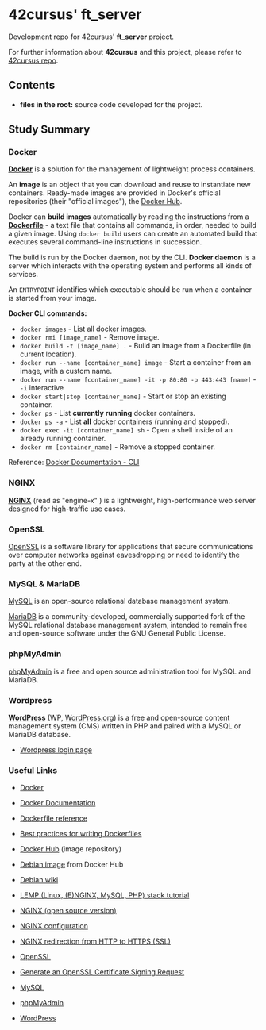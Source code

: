 # 42cursus' ft_server

Development repo for 42cursus' **ft_server** project.

For further information about **42cursus** and this project, please refer to [42cursus repo](https://github.com/appinha/42cursus).

## Contents

* **files in the root:** source code developed for the project.


## Study Summary

### Docker

[**Docker**](https://www.docker.com/) is a solution for the management of lightweight process containers.

An **image** is an object that you can download and reuse to instantiate new containers. Ready-made images are provided in Docker's official repositories (their "official images"), the [Docker Hub](https://hub.docker.com/).

Docker can **build images** automatically by reading the instructions from a [**Dockerfile**](https://docs.docker.com/engine/reference/builder/) - a text file that contains all commands, in order, needed to build a given image. Using `docker build` users can create an automated build that executes several command-line instructions in succession.

The build is run by the Docker daemon, not by the CLI. **Docker daemon** is a server which interacts with the operating system and performs all kinds of services.

An `ENTRYPOINT` identifies which executable should be run when a container is started from your image.

**Docker CLI commands:**

* `docker images` - List all docker images.
* `docker rmi [image_name]` - Remove image.
* `docker build -t [image_name] .` - Build an image from a Dockerfile (in current location).
* `docker run --name [container_name] image` - Start a container from an image, with a custom name.
* `docker run --name [container_name] -it -p 80:80 -p 443:443 [name]` - `-i` interactive
* `docker start|stop [container_name]` - Start or stop an existing container.
* `docker ps` - List **currently running** docker containers.
* `docker ps -a` - List **all** docker containers (running and stopped).
* `docker exec -it [container_name] sh` - Open a shell inside of an already running container.
* `docker rm [container_name]` - Remove a stopped container.

Reference: [Docker Documentation - CLI](https://docs.docker.com/engine/reference/commandline/cli/)

### NGINX

[**NGINX**](https://docs.nginx.com/nginx/admin-guide/installing-nginx/installing-nginx-open-source/?_ga=2.203137169.148315847.1594301020-870972343.1594301020) (read as "engine-x"	) is a lightweight, high-performance web server designed for high-traffic use cases.

### OpenSSL

[OpenSSL](https://www.openssl.org/) is a software library for applications that secure communications over computer networks against eavesdropping or need to identify the party at the other end.

### MySQL & MariaDB

[MySQL](https://www.mysql.com/) is an open-source relational database management system.

[MariaDB](https://mariadb.org/) is a community-developed, commercially supported fork of the MySQL relational database management system, intended to remain free and open-source software under the GNU General Public License.

### phpMyAdmin

[phpMyAdmin](https://www.phpmyadmin.net/) is a free and open source administration tool for MySQL and MariaDB.

### Wordpress

[**WordPress**](https://en.wikipedia.org/wiki/WordPress) (WP, [WordPress.org](https://wordpress.org/)) is a free and open-source content management system (CMS) written in PHP and paired with a MySQL or MariaDB database.

* [Wordpress login page](https://localhost/wordpress/wp-login.php)

### Useful Links

* [Docker](https://www.docker.com/)
* [Docker Documentation](https://docs.docker.com/get-started/)
* [Dockerfile reference](https://docs.docker.com/engine/reference/builder/)
* [Best practices for writing Dockerfiles](https://docs.docker.com/develop/develop-images/dockerfile_best-practices/)
* [Docker Hub](https://hub.docker.com/) (image repository)

* [Debian image](https://hub.docker.com/_/debian) from Docker Hub
* [Debian wiki](https://wiki.debian.org/Docker)

* [LEMP (Linux, (E)NGINX, MySQL, PHP) stack tutorial](https://www.linuxbabe.com/debian/install-lemp-stack-debian-10-buster)

* [NGINX (open source version)](https://docs.nginx.com/nginx/admin-guide/installing-nginx/installing-nginx-open-source/?_ga=2.203137169.148315847.1594301020-870972343.1594301020)
* [NGINX configuration](https://www.linode.com/docs/web-servers/nginx/how-to-configure-nginx/)
* [NGINX redirection from HTTP to HTTPS (SSL)](https://www.hostinger.com.br/tutoriais/nginx-redirect-http-to-https/)

* [OpenSSL](https://www.openssl.org/)
* [Generate an OpenSSL Certificate Signing Request](https://phoenixnap.com/kb/generate-openssl-certificate-signing-request)

* [MySQL](https://www.mysql.com/)
* [phpMyAdmin](https://www.phpmyadmin.net/)
* [WordPress](https://wordpress.org/)
